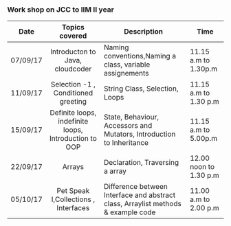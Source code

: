 

### Work shop on JCC to IIM II year

| Date    | Topics covered        | Description |Time
| ----------  |:---------------:| ----------- | ------|
| 07/09/17 | Introducton to Java, cloudcoder|Naming conventions,Naming a class, variable assignements|11.15 a.m to 1.30p.m|
| 11/09/17 | Selection -1 , Conditioned greeting|String Class, Selection, Loops|11.15 a.m to 1.30 p.m|
| 15/09/17 | Definite loops, indefinite loops, Introduction to OOP| State, Behaviour, Accessors and Mutators, Introduction to Inheritance|11.15 a.m to 5.00p.m|
| 22/09/17 | Arrays | Declaration, Traversing a array | 12.00 noon to 1.30 p.m|
| 05/10/17 | Pet Speak I,Collections , Interfaces | Difference between Interface and abstract class, Arraylist methods & example code|11.00 a.m to 2.00 p.m|

